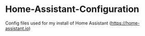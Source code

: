 # Home-Assistant-Configuration
Config files used for my install of Home Assistant (https://home-assistant.io)
